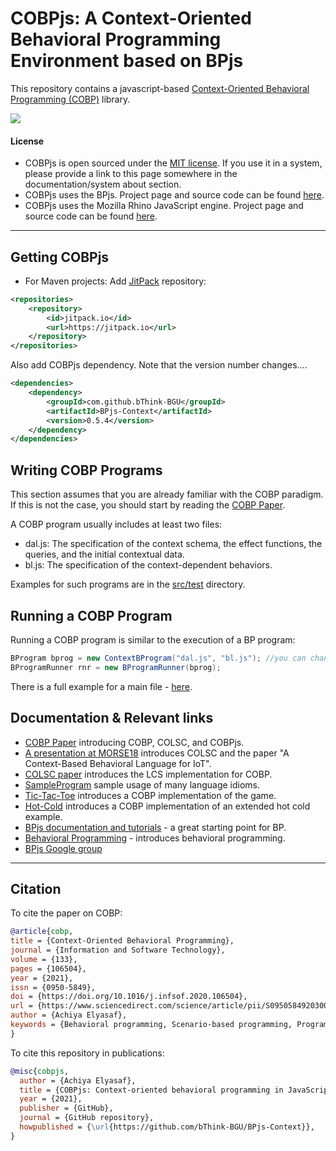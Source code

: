 # COBPjs: A Context-Oriented Behavioral Programming Environment based on BPjs

This repository contains a javascript-based [Context-Oriented Behavioral Programming (COBP)](https://www.sciencedirect.com/science/article/pii/S095058492030094X) library.

[![](https://jitpack.io/v/bThink-BGU/BPjs-Context.svg)](https://jitpack.io/#bThink-BGU/BPjs-Context)


#### License
* COBPjs is open sourced under the [MIT license](http://www.opensource.org/licenses/mit-license.php). If you use it in a system, please provide
  a link to this page somewhere in the documentation/system about section.
* COBPjs uses the BPjs. Project page and source code can be found [here](https://github.com/bThink-BGU/BPjs).
* COBPjs uses the Mozilla Rhino JavaScript engine. Project page and source code can be found [here](https://developer.mozilla.org/en-US/docs/Mozilla/Projects/Rhino).

---

## Getting COBPjs
* For Maven projects: Add [JitPack](https://jitpack.io) repository:

````xml
<repositories>
    <repository>
        <id>jitpack.io</id>
        <url>https://jitpack.io</url>
    </repository>
</repositories>
````
Also add COBPjs dependency. Note that the version number changes....
````xml
<dependencies>
    <dependency>
        <groupId>com.github.bThink-BGU</groupId>
        <artifactId>BPjs-Context</artifactId>
        <version>0.5.4</version>
    </dependency>
</dependencies>
````

## Writing COBP Programs
This section assumes that you are already familiar with the COBP paradigm. If this is not the case, you should start by reading the [COBP Paper](https://www.sciencedirect.com/science/article/pii/S095058492030094X).

A COBP program usually includes at least two files: 
* dal.js: The specification of the context schema, the effect functions, the queries, and the initial contextual data.
* bl.js: The specification of the context-dependent behaviors.

Examples for such programs are in the [src/test](src/test/resources) directory.

## Running a COBP Program
Running a COBP program is similar to the execution of a BP program:
```java
BProgram bprog = new ContextBProgram("dal.js", "bl.js"); //you can change the files names...
BProgramRunner rnr = new BProgramRunner(bprog);
```

There is a full example for a main file - [here](https://github.com/bThink-BGU/BPjs-Context/blob/master/src/test/java/il/ac/bgu/cs/bp/bpjs/context/Main.java).

## Documentation & Relevant links
* [COBP Paper](https://www.sciencedirect.com/science/article/pii/S095058492030094X) introducing COBP, COLSC, and COBPjs.
* [A presentation at MORSE18](https://youtu.be/eqwhFPQfDjk) introduces COLSC and the paper "A Context-Based Behavioral Language for IoT".
* [COLSC paper](http://ceur-ws.org/Vol-2245/morse_paper_6.pdf) introduces the LCS implementation for COBP.
* [SampleProgram](src/test/resources/SampleProgram) sample usage of many language idioms.
* [Tic-Tac-Toe](src/test/resources/TicTacToe) introduces a COBP implementation of the game.
* [Hot-Cold](src/test/resources/HotCold) introduces a COBP implementation of an extended hot cold example.
* [BPjs documentation and tutorials](http://bpjs.readthedocs.io/en/master/) - a great starting point for BP.
* [Behavioral Programming](http://www.b-prog.org/) - introduces behavioral programming.
* [BPjs Google group](https://groups.google.com/forum/#!forum/bpjs)

---

## Citation
To cite the paper on COBP:
```bibtex
@article{cobp,
title = {Context-Oriented Behavioral Programming},
journal = {Information and Software Technology},
volume = {133},
pages = {106504},
year = {2021},
issn = {0950-5849},
doi = {https://doi.org/10.1016/j.infsof.2020.106504},
url = {https://www.sciencedirect.com/science/article/pii/S095058492030094X},
author = {Achiya Elyasaf},
keywords = {Behavioral programming, Scenario-based programming, Programming paradigm, Context awareness, Context-oriented programming, Context-Oriented Behavioral Programming}
}
```

To cite this repository in publications:
```bibtex
@misc{cobpjs,
  author = {Achiya Elyasaf},
  title = {COBPjs: Context-oriented behavioral programming in JavaScript},
  year = {2021},
  publisher = {GitHub},
  journal = {GitHub repository},
  howpublished = {\url{https://github.com/bThink-BGU/BPjs-Context}},
}
```
